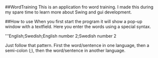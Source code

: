 ##WordTraining
This is an application fro word training. I made this during my spare time to learn more about Swing and gui development.

##How to use
When you first start the program it will show a pop-up window with a textfield. Here you enter the words using a special syntax.

'''English;Swedish;English number 2;Swedish number 2

Just follow that pattern. First the word/sentence in one language, then a semi-colon (;), then the word/sentence in another language.